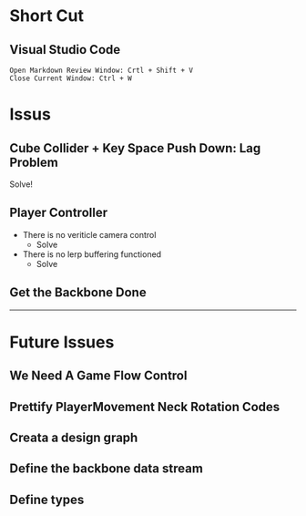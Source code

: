# Short Cut
## Visual Studio Code
```
Open Markdown Review Window: Crtl + Shift + V
Close Current Window: Ctrl + W 
```

# Issus
## Cube Collider + Key Space Push Down: Lag Problem
Solve!

## Player Controller
- There is no veriticle camera control
    - Solve
- There is no lerp buffering functioned
    - Solve

## Get the Backbone Done
---

# Future Issues
## We Need A Game Flow Control
## Prettify PlayerMovement Neck Rotation Codes
## Creata a design graph
## Define the backbone data stream
## Define types